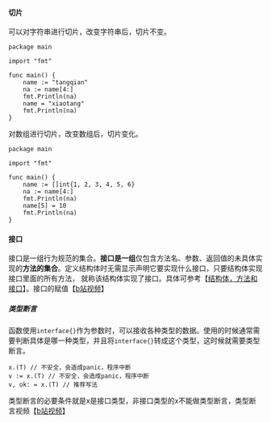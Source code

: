 #### 切片
可以对字符串进行切片，改变字符串后，切片不变。  
```Golang
package main

import "fmt"

func main() {
	name := "tangqian"
	na := name[4:]
	fmt.Println(na)
	name = "xiaotang"
	fmt.Println(na)
}
```
对数组进行切片，改变数组后，切片变化。  
```Golang
package main

import "fmt"

func main() {
	name := []int{1, 2, 3, 4, 5, 6}
	na := name[4:]
	fmt.Println(na)
	name[5] = 10
	fmt.Println(na)
}
```

#### 接口  
接口是一组行为规范的集合。**接口是一组**仅包含方法名、参数、返回值的未具体实现的**方法的集合**。定义结构体时无需显示声明它要实现什么接口，只要结构体实现接口里面的所有方法，
就称该结构体实现了接口。具体可参考【[结构体，方法和接口](https://www.cnblogs.com/ArtiaDeng-blog/p/15866367.html)】。接口的赋值【[b站视频](https://www.bilibili.com/video/BV1CU4y1d7Vc?p=39&t=1083.3)】  
##### 类型断言
函数使用`interface{}`作为参数时，可以接收各种类型的数据。使用的时候通常需要判断具体是哪一种类型，并且将`interface{}`转成这个类型，这时候就需要类型断言。
```Golang
x.(T) // 不安全，会造成panic，程序中断
v := x.(T) // 不安全，会造成panic，程序中断
v, ok: = x.(T) // 推荐写法
```
类型断言的必要条件就是x是接口类型，非接口类型的x不能做类型断言，类型断言视频【[b站视频](https://www.bilibili.com/video/BV1CU4y1d7Vc?p=41&t=4.3)】
